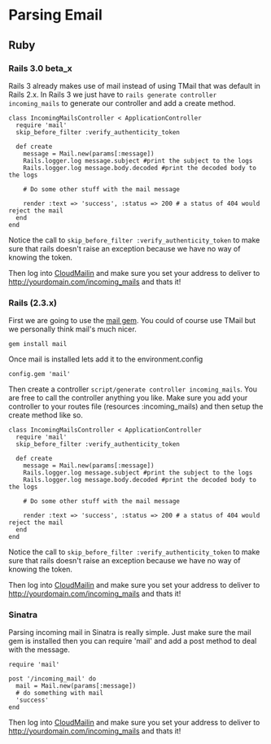 # Parsing Email
## Ruby

### Rails 3.0 beta_x
Rails 3 already makes use of mail instead of using TMail that was default in Rails 2.x. In Rails 3 we just have to `rails generate controller incoming_mails` to generate our controller and add a create method.

    class IncomingMailsController < ApplicationController    
      require 'mail'
      skip_before_filter :verify_authenticity_token
  
      def create
        message = Mail.new(params[:message])
        Rails.logger.log message.subject #print the subject to the logs
        Rails.logger.log message.body.decoded #print the decoded body to the logs
    
        # Do some other stuff with the mail message
    
        render :text => 'success', :status => 200 # a status of 404 would reject the mail
      end
    end

Notice the call to `skip_before_filter :verify_authenticity_token` to make sure that rails doesn't raise an exception because we have no way of knowing the token.

Then log into [CloudMailin](http://cloudmailin.com) and make sure you set your address to deliver to http://yourdomain.com/incoming_mails and thats it! 


### Rails (2.3.x)
First we are going to use the [mail gem](http://github.com/mikel/mail/). You could of course use TMail but we personally think mail's much nicer.

    gem install mail

Once mail is installed lets add it to the environment.config

    config.gem 'mail'

Then create a controller `script/generate controller incoming_mails`. You are free to call the controller anything you like. Make sure you add your controller to your routes file (resources :incoming_mails) and then setup the create method like so.

    class IncomingMailsController < ApplicationController    
      require 'mail'
      skip_before_filter :verify_authenticity_token
      
      def create
        message = Mail.new(params[:message])
        Rails.logger.log message.subject #print the subject to the logs
        Rails.logger.log message.body.decoded #print the decoded body to the logs
        
        # Do some other stuff with the mail message
        
        render :text => 'success', :status => 200 # a status of 404 would reject the mail
      end
    end

Notice the call to `skip_before_filter :verify_authenticity_token` to make sure that rails doesn't raise an exception because we have no way of knowing the token.

Then log into [CloudMailin](http://cloudmailin.com) and make sure you set your address to deliver to http://yourdomain.com/incoming_mails and thats it!


### Sinatra
Parsing incoming mail in Sinatra is really simple. Just make sure the mail gem is installed then you can require 'mail' and add a post method to deal with the message.

    require 'mail'

    post '/incoming_mail' do
      mail = Mail.new(params[:message])
      # do something with mail
      'success'
    end

Then log into [CloudMailin](http://cloudmailin.com) and make sure you set your address to deliver to http://yourdomain.com/incoming_mails and thats it! 